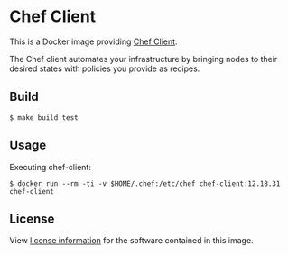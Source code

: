# Chef Client

This is a Docker image providing [Chef Client](https://downloads.chef.io/chef).

The Chef client automates your infrastructure by bringing nodes to their desired states with policies you provide as recipes.

## Build

```console
$ make build test
```

## Usage

Executing chef-client:

```console
$ docker run --rm -ti -v $HOME/.chef:/etc/chef chef-client:12.18.31 chef-client
```

## License

View [license information](https://downloads.chef.io/chef/stable/12.18.31/ubuntu/14.04/license) for the software contained in this image.
